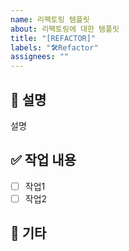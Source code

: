 ```yaml
---
name: 리팩토링 템플릿
about: 리팩토링에 대한 템플릿
title: "[REFACTOR]"
labels: "🛠️Refactor"
assignees: ""
---
```


## 🧾 설명

설명

## ✅ 작업 내용

- [ ] 작업1
- [ ] 작업2

## 💭 기타
